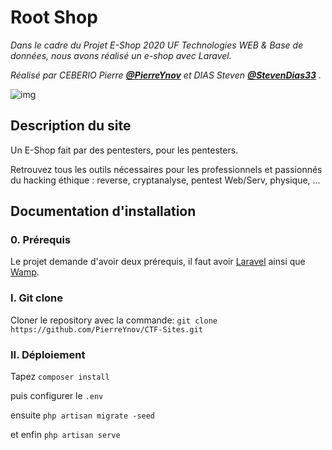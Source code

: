 # Root Shop

_Dans le cadre du Projet E-Shop 2020 UF Technologies WEB & Base de données, nous avons réalisé un e-shop avec Laravel._


_Réalisé par CEBERIO Pierre **[@PierreYnov](https://github.com/PierreYnov)** et DIAS Steven **[@StevenDias33](https://github.com/StevenDias33)** ._


![img](https://github.com/PierreYnov/CTF-Sites/tree/master/Root-Shop/slides/images/rootshop.png)

## Description du site

Un E-Shop fait par des pentesters, pour les pentesters.

Retrouvez tous les outils nécessaires pour les professionnels et passionnés du hacking éthique : reverse, cryptanalyse, pentest Web/Serv, physique, …


## Documentation d'installation

### 0. Prérequis

Le projet demande d'avoir deux prérequis, il faut avoir [Laravel](https://laravel.com/docs/4.2) ainsi que [Wamp](https://sourceforge.net/projects/wampserver/).

### I. Git clone

Cloner le repository avec la commande: `git clone https://github.com/PierreYnov/CTF-Sites.git`

### II. Déploiement

Tapez 
`composer install`

puis configurer le `.env `

ensuite
`php artisan migrate -seed`

et enfin `php artisan serve`
